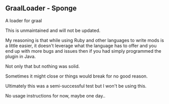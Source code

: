 GraalLoader - Sponge
---
A loader for graal

This is unmaintained and will not be updated.

My reasoning is that while using Ruby and other languages to write mods is a little easier, it doesn't leverage what 
the language has to offer and you end up with more bugs and issues then if you had simply programmed
the plugin in Java.

Not only that but nothing was solid.

Sometimes it might close or things would break for no good reason.

Ultimately this was a semi-successful test but I won't be using this.

No usage instructions for now, maybe one day..
